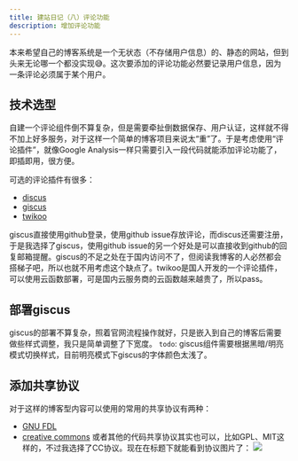 ```yaml
---
title: 建站日记（八）评论功能
description: 增加评论功能
---
```


本来希望自己的博客系统是一个无状态（不存储用户信息）的、静态的网站，但到头来无论哪一个都没实现😅。这次要添加的评论功能必然要记录用户信息，因为一条评论必须属于某个用户。

## 技术选型
自建一个评论组件倒不算复杂，但是需要牵扯倒数据保存、用户认证，这样就不得不加上好多服务，对于这样一个简单的博客项目来说太“重”了。于是考虑使用“评论插件”，就像Google Analysis一样只需要引入一段代码就能添加评论功能了，即插即用，很方便。

可选的评论插件有很多： 
- [discus](https://disqus.com/)
- [giscus](https://giscus.app/)
- [twikoo](https://twikoo.js.org/)

giscus直接使用github登录，使用github issue存放评论，而discus还需要注册，于是我选择了giscus，使用github issue的另一个好处是可以直接收到github的回复邮箱提醒。giscus的不足之处在于国内访问不了，但阅读我博客的人必然都会搭梯子吧，所以也就不用考虑这个缺点了。twikoo是国人开发的一个评论插件，可以使用云函数部署，可是国内云服务商的云函数越来越贵了，所以pass。

## 部署giscus
giscus的部署不算复杂，照着官网流程操作就好，只是嵌入到自己的博客后需要做些样式调整，我只是简单调整了下宽度。
`todo`: giscus组件需要根据黑暗/明亮模式切换样式，目前明亮模式下giscus的字体颜色太浅了。


## 添加共享协议
对于这样的博客型内容可以使用的常用的共享协议有两种：
- [GNU FDL](https://www.gnu.org/licenses/fdl-1.3.html)
- [creative commons](https://creativecommons.org/licenses/)
或者其他的代码共享协议其实也可以，比如GPL、MIT这样的，不过我选择了CC协议。现在在标题下就能看到协议图片了：
![](https://picture-bed-1301848969.cos.ap-shanghai.myqcloud.com/20230222163538.png)